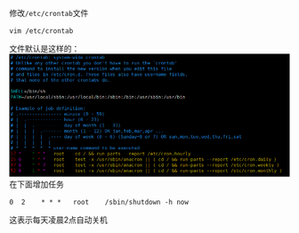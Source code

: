 修改`/etc/crontab`文件
```
vim /etc/crontab
```
文件默认是这样的：
![每天定时关机-2022-03-17-21-41-03-20220317214102](https://raw.githubusercontent.com/chan-we/my_note/picbed/%E6%AF%8F%E5%A4%A9%E5%AE%9A%E6%97%B6%E5%85%B3%E6%9C%BA-2022-03-17-21-41-03-20220317214102.png)
在下面增加任务
```
0  2    * * *   root    /sbin/shutdown -h now
```
这表示每天凌晨2点自动关机